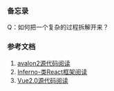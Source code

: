 ### 备忘录



Q：如何把一个复杂的过程拆解开来？

### 参考文档
1. [avalon2源代码阅读](https://www.kancloud.cn/zmwtp/avalon2/136856)
2. [Inferno-类React框架阅读](https://www.kancloud.cn/zmwtp/inferno)
3. [Vue2.0源代码阅读](https://www.kancloud.cn/zmwtp/vue2/148822)

